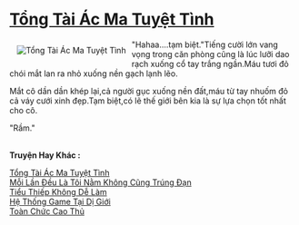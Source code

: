 <a href="https://utruyen.com/truyen/tong-tai-ac-ma-tuyet-tinh/19533/" title="Tổng Tài Ác Ma Tuyệt Tình"><h1>Tổng Tài Ác Ma Tuyệt Tình</h1></a><div style="display:table"><img align="right" style="float: left; padding: 10px;" src="https://utruyen.com/images/story/200x260/tong-tai-ac-ma-tuyet-tinh.jpg" alt="Tổng Tài Ác Ma Tuyệt Tình">"Hahaa....tạm biệt."Tiếng cười lớn vang vọng trong căn phòng cũng là lúc lưỡi dao rạch xuống cổ tay trắng ngần.Máu tươi đỏ chói mắt lan ra nhỏ xuống nền gạch lạnh lẽo.<p></p>Mắt cô dần dần khép lại,cả người gục xuống nền đất,máu từ tay nhuốm đỏ cả váy cưới xinh đẹp.Tạm biệt,có lẽ thế giới bên kia là sự lựa chọn tốt nhất cho cô.<p></p>"Rầm."</div><p><br><b>Truyện Hay Khác :</b></p><a href="https://utruyen.com/truyen/tong-tai-ac-ma-tuyet-tinh/19533/" alt="Tổng Tài Ác Ma Tuyệt Tình">Tổng Tài Ác Ma Tuyệt Tình</a><br/><a href="https://utruyen.com/truyen/moi-lan-deu-la-toi-nam-khong-cung-trung-dan/19233/" alt="Mỗi Lần Đều Là Tôi Nằm Không Cũng Trúng Đạn">Mỗi Lần Đều Là Tôi Nằm Không Cũng Trúng Đạn</a><br/><a href="https://github.com/quanluxury/ngontinh_top100/tree/master/17272" alt="Tiểu Thiếp Không Dễ Làm">Tiểu Thiếp Không Dễ Làm</a><br/><a href="https://github.com/quanluxury/ngontinh_top100/tree/master/17260" alt="Hệ Thống Game Tại Dị Giới">Hệ Thống Game Tại Dị Giới</a><br/><a href="https://maps.google.com.vn/url?q=https%3A%2F%2Futruyen.com%2Ftruyen%2Ftoan-chuc-cao-thu%2F17524%2F" alt="Toàn Chức Cao Thủ">Toàn Chức Cao Thủ</a><br/>